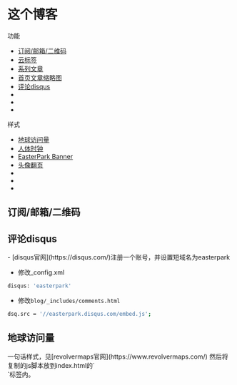 # 这个博客

功能
- [订阅/邮箱/二维码](README.md#rss)
- [云标签](README.md#)
- [系列文章](README.md#)
- [首页文章缩略图](README.md#)
- [评论disqus](README.md#disqus)
- [](README.md#)
- [](README.md#)
- [](README.md#)


样式
- [地球访问量](README.md#earth)
- [人体时钟](README.md#)
- [EasterPark Banner](README.md#)
- [头像翻页](README.md#)
- [](README.md#)
- [](README.md#)
- [](README.md#)

<h2 id="rss">订阅/邮箱/二维码</h2>


<h2 id="disqus">评论disqus</h2>
- [disqus官网](https://disqus.com/)注册一个账号，并设置短域名为easterpark

- 修改_config.xml
```bash
disqus: 'easterpark'

```
- 修改`blog/_includes/comments.html`
```bash
dsq.src = '//easterpark.disqus.com/embed.js';
```

<h2 id="earth">地球访问量</h2>
一句话样式，见[revolvermaps官网](https://www.revolvermaps.com/)  
然后将复制的js脚本放到index.html的`<section>`标签内。
